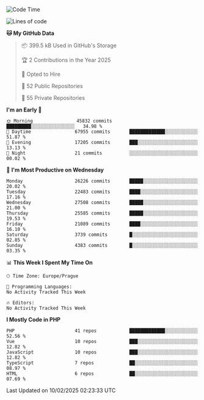 <!--START_SECTION:waka-->
![Code Time](http://img.shields.io/badge/Code%20Time-1%2C584%20hrs%203%20mins-blue)

![Lines of code](https://img.shields.io/badge/From%20Hello%20World%20I%27ve%20Written-40.1%20million%20lines%20of%20code-blue)

**🐱 My GitHub Data** 

> 📦 399.5 kB Used in GitHub's Storage 
 > 
> 🏆 2 Contributions in the Year 2025
 > 
> 💼 Opted to Hire
 > 
> 📜 52 Public Repositories 
 > 
> 🔑 55 Private Repositories 
 > 
**I'm an Early 🐤** 

```text
🌞 Morning                45832 commits       █████████░░░░░░░░░░░░░░░░   34.98 % 
🌆 Daytime                67955 commits       █████████████░░░░░░░░░░░░   51.87 % 
🌃 Evening                17205 commits       ███░░░░░░░░░░░░░░░░░░░░░░   13.13 % 
🌙 Night                  21 commits          ░░░░░░░░░░░░░░░░░░░░░░░░░   00.02 % 
```
📅 **I'm Most Productive on Wednesday** 

```text
Monday                   26226 commits       █████░░░░░░░░░░░░░░░░░░░░   20.02 % 
Tuesday                  22483 commits       ████░░░░░░░░░░░░░░░░░░░░░   17.16 % 
Wednesday                27508 commits       █████░░░░░░░░░░░░░░░░░░░░   21.00 % 
Thursday                 25585 commits       █████░░░░░░░░░░░░░░░░░░░░   19.53 % 
Friday                   21089 commits       ████░░░░░░░░░░░░░░░░░░░░░   16.10 % 
Saturday                 3739 commits        █░░░░░░░░░░░░░░░░░░░░░░░░   02.85 % 
Sunday                   4383 commits        █░░░░░░░░░░░░░░░░░░░░░░░░   03.35 % 
```


📊 **This Week I Spent My Time On** 

```text
🕑︎ Time Zone: Europe/Prague

💬 Programming Languages: 
No Activity Tracked This Week

🔥 Editors: 
No Activity Tracked This Week
```

**I Mostly Code in PHP** 

```text
PHP                      41 repos            █████████████░░░░░░░░░░░░   52.56 % 
Vue                      10 repos            ███░░░░░░░░░░░░░░░░░░░░░░   12.82 % 
JavaScript               10 repos            ███░░░░░░░░░░░░░░░░░░░░░░   12.82 % 
TypeScript               7 repos             ██░░░░░░░░░░░░░░░░░░░░░░░   08.97 % 
HTML                     6 repos             ██░░░░░░░░░░░░░░░░░░░░░░░   07.69 % 
```




 Last Updated on 10/02/2025 02:23:33 UTC
<!--END_SECTION:waka-->
<!--
**AlexKratky/AlexKratky** is a ✨ _special_ ✨ repository because its `README.md` (this file) appears on your GitHub profile.

Here are some ideas to get you started:

- 🔭 I’m currently working on ...
- 🌱 I’m currently learning ...
- 👯 I’m looking to collaborate on ...
- 🤔 I’m looking for help with ...
- 💬 Ask me about ...
- 📫 How to reach me: ...
- 😄 Pronouns: ...
- ⚡ Fun fact: ...
-->
